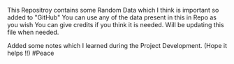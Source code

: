 This Repositroy contains some Random Data which I think is important so added to "GitHub"
You can use any of the data present in this in Repo as you wish
You can give credits if you think it is needed.
Will be updating this file when needed.

Added some notes which I learned during the Project Development. (Hope it helps !!)
#Peace 
